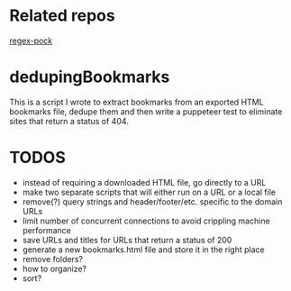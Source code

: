 # Related repos
[regex-pock](https://github.com/wbeck32/regex-pock)

# dedupingBookmarks

This is a script I wrote to extract bookmarks from an exported HTML bookmarks file, dedupe them and then write a puppeteer test to eliminate sites that return a status of 404.

# TODOS
- instead of requiring a downloaded HTML file, go directly to a URL
- make two separate scripts that will either run on a URL or a local file
- remove(?) query strings and header/footer/etc. specific to the domain URLs
- limit number of concurrent connections to avoid crippling machine performance
- save URLs and titles for URLs that return a status of 200
- generate a new bookmarks.html file and store it in the right place
- remove folders?
- how to organize?
- sort?
